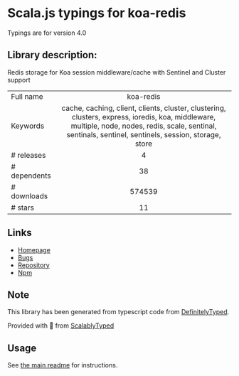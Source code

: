 
# Scala.js typings for koa-redis

Typings are for version 4.0

## Library description:
Redis storage for Koa session middleware/cache with Sentinel and Cluster support

|                    |                 |
| ------------------ | :-------------: |
| Full name          | koa-redis |
| Keywords           | cache, caching, client, clients, cluster, clustering, clusters, express, ioredis, koa, middleware, multiple, node, nodes, redis, scale, sentinal, sentinals, sentinel, sentinels, session, storage, store |
| # releases         | 4 |
| # dependents       | 38 |
| # downloads        | 574539 |
| # stars            | 11 |

## Links
- [Homepage](https://github.com/koajs/koa-redis)
- [Bugs](https://github.com/koajs/koa-redis/issues)
- [Repository](https://github.com/koajs/koa-redis)
- [Npm](https://www.npmjs.com/package/koa-redis)
    


## Note
This library has been generated from typescript code from [DefinitelyTyped](https://definitelytyped.org).

Provided with :purple_heart: from [ScalablyTyped](https://github.com/oyvindberg/ScalablyTyped)

## Usage
See [the main readme](../../readme.md) for instructions.


